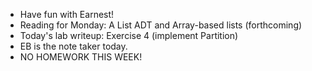 * Have fun with Earnest!
* Reading for Monday: A List ADT and Array-based lists (forthcoming)
* Today's lab writeup: Exercise 4 (implement Partition)
* EB is the note taker today.
* NO HOMEWORK THIS WEEK!
